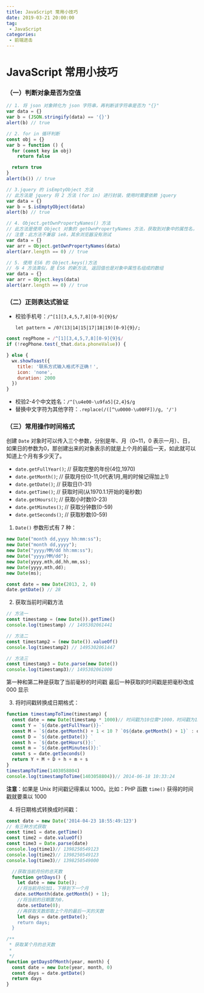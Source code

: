 ```yaml
---
title: JavaScript 常用小技巧
date: 2019-03-21 20:00:00
tag:
 - JavaScript
categories:
 - 前端进击
---
```

# JavaScript 常用小技巧
### （一）判断对象是否为空值

```javascript
// 1. 将 json 对象转化为 json 字符串，再判断该字符串是否为 "{}"
var data = {}
var b = (JSON.stringify(data) == '{}')
alert(b) // true

// 2. for in 循环判断
const obj = {}
var b = function () {
  for (const key in obj)
    return false

  return true
}
alert(b()) // true

// 3.jquery 的 isEmptyObject 方法
// 此方法是 jquery 将 2 方法 (for in) 进行封装，使用时需要依赖 jquery
var data = {}
var b = $.isEmptyObject(data)
alert(b) // true

// 4. Object.getOwnPropertyNames() 方法
// 此方法是使用 Object 对象的 getOwnPropertyNames 方法，获取到对象中的属性名，存到一个数组中，返回数组对象，我们可以通过判断数组的 length 来判断此对象是否为空
// 注意：此方法不兼容 ie8，其余浏览器没有测试
var data = {}
var arr = Object.getOwnPropertyNames(data)
alert(arr.length == 0) // true

// 5. 使用 ES6 的 Object.keys()方法
// 与 4 方法类似，是 ES6 的新方法, 返回值也是对象中属性名组成的数组
var data = {}
var arr = Object.keys(data)
alert(arr.length == 0) // true
```

### （二）正则表达式验证

- 校验手机号：`/^[1][3,4,5,7,8][0-9]{9}$/`

    `let pattern = /0?(13|14|15|17|18|19)[0-9]{9}/;`

```javascript
const regPhone = /^[1][3,4,5,7,8][0-9]{9}$/
if (!regPhone.test(_that.data.phoneValue)) {

} else {
  wx.showToast({
    title: '联系方式输入格式不正确！',
    icon: 'none',
    duration: 2000
  })
}
```

- 校验2-4个中文姓名：`/^[\u4e00-\u9fa5]{2,4}$/g`
- 替换中文字符为其他字符：`.replace(/([^\u0000-\u00FF])/g, '/')`

### （三）常用操作时间格式

创建 `Date` 对象时可以传入三个参数，分别是年、月（0~11，0 表示一月）、日，如果日的参数为0，那创建出来的对象表示的就是上个月的最后一天，如此就可以知道上个月有多少天了。
- `date.getFullYear()`; // 获取完整的年份(4位,1970)
- `date.getMonth()`; // 获取月份(0-11,0代表1月,用的时候记得加上1)
- `date.getDate()`; // 获取日(1-31)
- `date.getTime()`; // 获取时间(从1970.1.1开始的毫秒数)
- `date.getHours()`; // 获取小时数(0-23)
- `date.getMinutes()`; // 获取分钟数(0-59)
- `date.getSeconds()`; // 获取秒数(0-59)

1. `Date()` 参数形式有 7 种：
```javascript
new Date("month dd,yyyy hh:mm:ss");
new Date("month dd,yyyy");
new Date("yyyy/MM/dd hh:mm:ss");
new Date("yyyy/MM/dd");
new Date(yyyy,mth,dd,hh,mm,ss);
new Date(yyyy,mth,dd);
new Date(ms);

const date = new Date(2013, 2, 0)
date.getDate() // 28
```

2. 获取当前时间戳方法

```javascript
// 方法一
const timestamp = (new Date()).getTime()
console.log(timestamp) // 1495302061441

// 方法二
const timestamp2 = (new Date()).valueOf()
console.log(timestamp2) // 1495302061447

// 方法三
const timestamp3 = Date.parse(new Date())
console.log(timestamp3)// 1495302061000
 ```

  第一种和第二种是获取了当前毫秒的时间戳
  最后一种获取的时间戳是把毫秒改成 000 显示

3. 将时间戳转换成日期格式：

```javascript
function timestampToTime(timestamp) {
  const date = new Date(timestamp * 1000)// 时间戳为10位需*1000，时间戳为13位的话不需乘1000
  const Y = `${date.getFullYear()}-`
  const M = `${date.getMonth() + 1 < 10 ? `0${date.getMonth() + 1}` : date.getMonth() + 1}-`
  const D = `${date.getDate()} `
  const h = `${date.getHours()}:`
  const m = `${date.getMinutes()}:`
  const s = date.getSeconds()
  return Y + M + D + h + m + s
}
timestampToTime(1403058804)
console.log(timestampToTime(1403058804))// 2014-06-18 10:33:24
```

**注意**：如果是 Unix 时间戳记得乘以 1000。比如：PHP 函数 `time()` 获得的时间戳就要乘以 1000

4. 将日期格式转换成时间戳：

```javascript
const date = new Date('2014-04-23 18:55:49:123')
// 有三种方式获取
const time1 = date.getTime()
const time2 = date.valueOf()
const time3 = Date.parse(date)
console.log(time1)// 1398250549123
console.log(time2)// 1398250549123
console.log(time3)// 1398250549000
```

```javascript
  //获取当前月份的总天数
  function getDays() {
    let date = new Date();
    //将当前月份加1，下移到下一个月
   date.setMonth(date.getMonth() + 1);
    //将当前的日期置为0，
    date.setDate(0);
    //再获取天数即取上个月的最后一天的天数
    let days = date.getDate();`
    return days;
  }
```

```javascript
/**
 * 获取某个月的总天数
 *
 */
function getDaysOfMonth(year, month) {
  const date = new Date(year, month, 0)
  const days = date.getDate()
  return days
}
```
